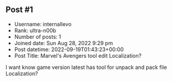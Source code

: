 ## Post #1
- Username: internallevo
- Rank: ultra-n00b
- Number of posts: 1
- Joined date: Sun Aug 28, 2022 9:29 pm
- Post datetime: 2022-09-19T01:43:23+00:00
- Post Title: Marvel's Avengers tool edit Localization?

I want know game version latest has tool for unpack and pack file Localization?
